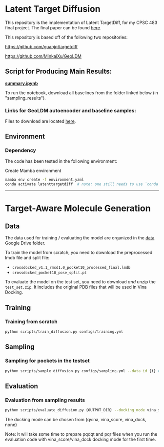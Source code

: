 # Latent Target Diffusion


This repository is the implementation of Latent TargetDiff, for my CPSC 483 final project. The final paper can be found [here](https://drive.google.com/file/d/1P9IocrFOaITxkJaY4Xg5F1EzRMhZmK1m/view?usp=sharing).

This repository is based off of the following two repositories:

https://github.com/guanjq/targetdiff 

https://github.com/MinkaiXu/GeoLDM

## Script for Producing Main Results:
**[summary.ipynb](summary.ipynb)**

To run the notebook, download all baselines from the folder linked below (in "sampling_results").

### Links for GeoLDM autoencoder and baseline samples:
Files to download are located [here](https://drive.google.com/drive/folders/1lQLC9Nztl6-x-z1zRpBNVNWTA8-UtGYK?usp=sharing).

## Environment

### Dependency

The code has been tested in the following environment:

Create Mamba environment
```bash
mamba env create -f environment.yaml
conda activate latenttargetdiff  # note: one still needs to use `conda` to (de)activate environments
```
-----

# Target-Aware Molecule Generation
## Data
The data used for training / evaluating the model are organized in the [data](https://drive.google.com/drive/folders/1j21cc7-97TedKh_El5E34yI8o5ckI7eK?usp=share_link) Google Drive folder.  

To train the model from scratch, you need to download the preprocessed lmdb file and split file:
* `crossdocked_v1.1_rmsd1.0_pocket10_processed_final.lmdb`
* `crossdocked_pocket10_pose_split.pt`

To evaluate the model on the test set, you need to download _and_ unzip the `test_set.zip`. It includes the original PDB files that will be used in Vina Docking.

## Training
### Training from scratch
```bash
python scripts/train_diffusion.py configs/training.yml
```

## Sampling
### Sampling for pockets in the testset
```bash
python scripts/sample_diffusion.py configs/sampling.yml --data_id {i} # Replace {i} with the index of the data. i should be between 0 and 99 for the testset.
```

## Evaluation
### Evaluation from sampling results
```bash
python scripts/evaluate_diffusion.py {OUTPUT_DIR} --docking_mode vina_score --protein_root data/test_set
```
The docking mode can be chosen from {qvina, vina_score, vina_dock, none}

Note: It will take some time to prepare pqdqt and pqr files when you run the evaluation code with vina_score/vina_dock docking mode for the first time.




```
